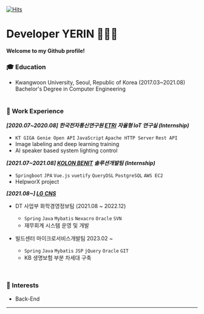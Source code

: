 [![Hits](https://hits.seeyoufarm.com/api/count/incr/badge.svg?url=https%3A%2F%2Fgithub.com%2Frinrin529%2Fhit-counter&count_bg=%238CBFE7&title_bg=%23989696&icon=&icon_color=%23E7E7E7&title=hits&edge_flat=false)](https://hits.seeyoufarm.com)
# Developer YERIN 👩🏻‍💻

**Welcome to my Github profile!**  

### :mortar_board: Education 
- Kwangwoon University, Seoul, Republic of Korea (2017.03~2021.08)   
  Bachelor's Degree in Computer Engineering     </br></br>
    
  
  
### ****🏢 Work Experience****

***[2020.07~2020.08] 한국전자통신연구원 [ETRI](https://www.etri.re.kr/intro.html) 자율형 IoT 연구실 (Internship)***

- `KT GIGA Genie Open API` `JavaScript` `Apache HTTP Server` `Rest API`
- Image labeling and deep learning training
- AI speaker based system lighting control

***[2021.07~2021.08] [KOLON BENIT](https://www.kolonbenit.com/main/index.do) 솔루션개발팀 (Internship)***

- `Springboot` `JPA` `Vue.js` `vuetify` `QueryDSL` `PostgreSQL` `AWS EC2`
- HelpworX project

***[2021.08~] [LG CNS](https://www.lgcns.co.kr/)*** 

- DT 사업부 화학경영정보팀 (2021.08 ~ 2022.12)
  - `Spring` `Java` `Mybatis` `Nexacro` `Oracle` `SVN`
  - 재무회계 시스템 운영 및 개발 


- 빌드센터 마이크로서비스개발팀 2023.02 ~
  - `Spring` `Java` `Mybatis` `JSP` `jQuery` `Oracle` `GIT`
  - KB 생명보험 부분 차세대 구축 
  
</br>
    
### :star2: Interests
- Back-End
   
   
------
